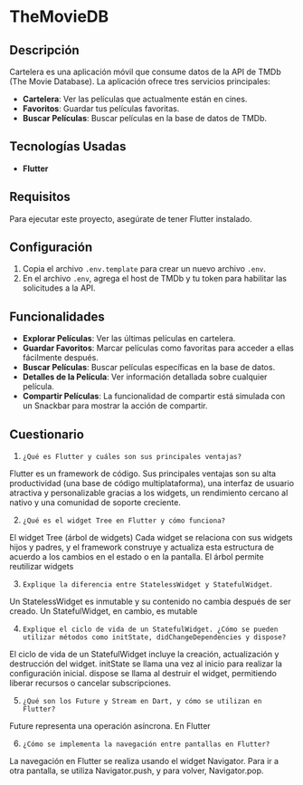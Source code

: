 # TheMovieDB

## Descripción
Cartelera es una aplicación móvil que consume datos de la API de TMDb (The Movie Database). La aplicación ofrece tres servicios principales:

- **Cartelera**: Ver las películas que actualmente están en cines.
- **Favoritos**: Guardar tus películas favoritas.
- **Buscar Películas**: Buscar películas en la base de datos de TMDb.

## Tecnologías Usadas
- **Flutter**

## Requisitos
Para ejecutar este proyecto, asegúrate de tener Flutter instalado.

## Configuración
1. Copia el archivo `.env.template` para crear un nuevo archivo `.env`.
2. En el archivo `.env`, agrega el host de TMDb y tu token para habilitar las solicitudes a la API.

## Funcionalidades
- **Explorar Películas**: Ver las últimas películas en cartelera.
- **Guardar Favoritos**: Marcar películas como favoritas para acceder a ellas fácilmente después.
- **Buscar Películas**: Buscar películas específicas en la base de datos.
- **Detalles de la Película**: Ver información detallada sobre cualquier película.
- **Compartir Películas**: La funcionalidad de compartir está simulada con un Snackbar para mostrar la acción de compartir.

## Cuestionario
1. `¿Qué es Flutter y cuáles son sus principales ventajas?`

Flutter es un framework de código. Sus principales ventajas son su alta productividad (una base de código multiplataforma), una interfaz de usuario atractiva y personalizable gracias a los widgets, un rendimiento cercano al nativo y una comunidad de soporte creciente.

2. `¿Qué es el widget Tree en Flutter y cómo funciona?`

El widget Tree (árbol de widgets) Cada widget se relaciona con sus widgets hijos y padres, y el framework construye y actualiza esta estructura de acuerdo a los cambios en el estado o en la pantalla. El árbol permite reutilizar widgets

3. `Explique la diferencia entre StatelessWidget y StatefulWidget`.

Un StatelessWidget es inmutable y su contenido no cambia después de ser creado. Un StatefulWidget, en cambio, es mutable

4. `Explique el ciclo de vida de un StatefulWidget. ¿Cómo se pueden 
utilizar métodos como initState, didChangeDependencies y dispose?`

El ciclo de vida de un StatefulWidget incluye la creación, actualización y destrucción del widget. initState se llama una vez al inicio para realizar la configuración inicial. dispose se llama al destruir el widget, permitiendo liberar recursos o cancelar subscripciones. 

5. `¿Qué son los Future y Stream en Dart, y cómo se utilizan en Flutter?`

Future representa una operación asíncrona. En Flutter

6. `¿Cómo se implementa la navegación entre pantallas en Flutter?`

La navegación en Flutter se realiza usando el widget Navigator. Para ir a otra pantalla, se utiliza Navigator.push, y para volver, Navigator.pop.
